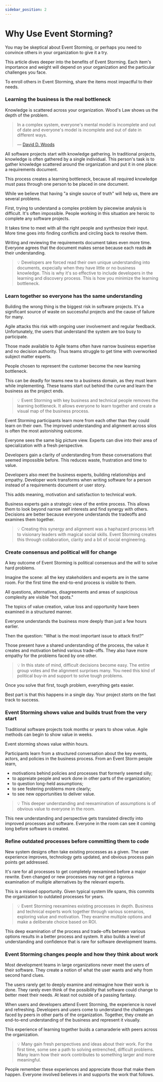 ```yaml
---
sidebar_position: 2
---
```


# Why Use Event Storming?

You may be skeptical about Event Storming, or perhaps you need to convince others in your organization to give it a try.

This article dives deeper into the benefits of Event Storming. Each item's importance and weight will depend on your organization and the particular challenges you face. 

To enroll others in Event Storming, share the items most impactful to their needs.

### Learning the business is the real bottleneck

Knowledge is scattered across your organization. Wood's Law shows us the depth of the problem.

> In a complex system, everyone's mental model is incomplete and out of date and everyone's model is incomplete and out of date in different ways.
>
> — [David D. Woods](https://ise.osu.edu/people/woods.2)

All software projects start with knowledge gathering. In traditional projects, knowledge is often gathered by a single individual. This person's task is to gather knowledge scattered around the organization and put it in one place: a requirements document.

This process creates a learning bottleneck, because all required knowledge must pass through one person to be placed in one document.

While we believe that having "a single source of truth" will help us, there are several problems.

First, trying to understand a complex problem by piecewise analysis is difficult. It's often impossible. People working in this situation are heroic to complete any software projects.

It takes time to meet with all the right people and synthesize their input. More time goes into finding conflicts and circling back to resolve them. 

Writing and reviewing the requirements document takes even more time. Everyone agrees that the document makes sense because each reads ***in*** their understanding.

> 💡 Developers are forced read their own unique understanding into documents, expecially when they have little or no business knowledge. This is why it's so effective to include developers in the learning and discovery process. This is how you minimize the learning bottleneck.

### Learn together so everyone has the same understanding

Building the wrong thing is the biggest risk in software projects. It's a significant source of waste on successful projects and the cause of failure for many.

Agile attacks this risk with ongoing user involvement and regular feedback. Unfortunately, the users that understand the system are too busy to participate. 

Those made available to Agile teams often have narrow business expertise and no decision authority. Thus teams struggle to get time with overworked subject matter experts.

People chosen to represent the customer become the new learning bottleneck.

This can be deadly for teams new to a business domain, as they must learn while implementing. These teams start out behind the curve and learn the business as the project ends.

> 💡 Event Storming with key business and technical people removes the learning bottleneck. It allows everyone to learn together and create a visual map of the business process.

Event Storming participants learn more from each other than they could learn on their own. The improved understanding and alignment across silos is often the most astonishing outcome.

Everyone sees the same big picture view. Experts can dive into their area of specialization with a fresh perspective.

Developers gain a clarity of understanding from these conversations that seemed impossible before. This reduces waste, frustration and time to value.

Developers also meet the business experts, building relationships and empathy. Developer work transforms when writing software for a person instead of a requirements document or user story. 

This adds meaning, motivation and satisfaction to technical work.

Business experts gain a strategic view of the entire process. This allows them to look beyond narrow self interests and find synergy with others. Decisions are better because everyone understands the tradeoffs and examines them together.

> 💡 Creating this synergy and alignment was a haphazard process left to visionary leaders with magical social skills. Event Storming creates this through collaboration, clarity and a bit of social engineering.

### Create consensus and political will for change

A key outcome of Event Storming is political consensus and the will to solve hard problems.

Imagine the scene: all the key stakeholders and experts are in the same room. For the first time the end-to-end process is visible to them. 

All questions, alternatives, disagreements and areas of suspicious complexity are visible "hot spots."

The topics of value creation, value loss and opportunity have been examined in a structured manner.

Everyone understands the business more deeply than just a few hours earlier.

Then the question: "What is the most important issue to attack first?"

Those present have a shared understanding of the process, the value it creates and motivation behind various trade-offs. They also have more empathy for the problems faced by one other.

> 💡 In this state of mind, difficult decisions become easy. The entire group votes and the alignment surprises many. You need this kind of political buy-in and support to solve tough problems.

Once you solve that first, tough problem, everything gets easier.

Best part is that this happens in a single day. Your project *starts* on the fast track to success.

### Event Storming shows value and builds trust from the very start

Traditional software projects took months or years to show value. Agile methods can begin to show value in weeks. 

Event storming shows value within hours.

Participants learn from a structured conversation about the key events, actors, and policies in the business process. From an Event Storm people learn,
- motivations behind policies and processes that formerly seemed silly;
- to appreiate people and work done in other parts of the organization;
- to question long-held assumptions;
- to see festering problems more clearly;
- to see new opportunities to deliver value.

> 💡 This deeper understanding and reexamination of assumptions is of obvious value to everyone in the room.

This new understanding and perspective gets translated directly into improved processes and software. Everyone in the room can see it coming long before software is created.

### Refine outdated processes before committing them to code

New system designs often take existing processes as a given. The user experience improves, technology gets updated, and obvious process pain points get addressed. 

It's rare for all processes to get completely reexamined before a major rewrite. Even changed or new processes may not get a rigorous examination of multiple alternatives by the relevant experts.

This is a missed opportunity. Given typical system life spans, this commits the organization to outdated processes for years.

> 💡 Event Storming reexamines existing processes in depth. Business and technical experts work together through various scenarios, exploring value and motivation. They examine multiple options and make a deliberate choice based on ROI.

This deep examination of the process and trade-offs between various options results in a better process and system. It also builds a level of understanding and confidence that is rare for software development teams.

### Event Storming changes people and how they think about work

Most development teams in large organizations never meet the users of their software. They create a notion of what the user wants and why from second hand clues.

The users rarely get to deeply examine and reimagine how their work is done. They rarely even think of the possibility that software could change to better meet their needs. At least not outside of a passing fantasy.

When users and developers attend Event Storming, the experience is novel and refreshing. Developers and users come to understand the challenges faced by peers in other parts of the organization. Together, they create an end-to-end understanding of the business and represent it visually. 

This experience of learning together buids a camaraderie with peers across the organization.

> 💡 Many gain fresh perspectives and ideas about their work. For the first time, some see a path to solving entrenched, difficult problems. Many learn how their work contributes to something larger and more meaningful.

People remember these experiences and appreciate those that make them happen. Everyone involved believes in and supports the work that follows.
